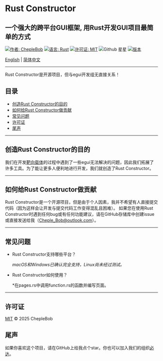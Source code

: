 # Rust Constructor

## 一个强大的跨平台GUI框架, 用Rust开发GUI项目最简单的方式

[![作者: ChepleBob](https://img.shields.io/badge/作者-ChepleBob-00B4D8)](https://github.com/ChepleBob30)
[![语言: Rust](https://img.shields.io/badge/语言-Rust-5F4C49)](https://www.rust-lang.org/)
[![许可证: MIT](https://img.shields.io/badge/许可证-MIT-yellow.svg)](https://opensource.org/licenses/MIT)
![Github 星星](https://img.shields.io/github/stars/ChepleBob30/Rust-Constructor?style=flat&color=red)
[![版本](https://img.shields.io/badge/版本-v1.2.1-09EEE7)](https://github.com/ChepleBob30/Rust-Constructor/releases)

[English](./README.md) | [简体中文](./README_zh.md)

---

Rust Constructor是开源项目，但与egui开发组无直接关系！

## 目录

- [创造Rust Constructor的目的](#创造rust-constructor的目的)
- [如何给Rust Constructor做贡献](#如何给rust-constructor做贡献)
- [常见问题](#常见问题)
- [许可证](#许可证)
- [尾声](#尾声)

---

## 创造Rust Constructor的目的

我们在开发[靶向载体](https://github.com/ChepleBob30/Targeted-Vector/)的过程中遇到了一些egui无法解决的问题，因此我们拓展了许多工具。为了能让更多人便利地进行开发，我们就创造了Rust Constructor。

---

## 如何给Rust Constructor做贡献

Rust Constructor是一个开源项目，但是由于个人因素，我并不希望有人直接提交代码（因为这样会让开发与提交代码工作变得混乱且困难）。
如果您在使用Rust Constructor时遇到任何bug或有任何功能建议，请在GitHub存储库中创建issue或直接发送给我（<Cheple_Bob@outlook.com>）。

---

## 常见问题

- Rust Constructor支持哪些平台？

    *macOS和Windows已确认完全支持，Linux尚未经过测试。*

- Rust Constructor如何使用？

    *在pages.rs中调用function.rs的函数并编写页面。

---

## 许可证

[MIT](./LICENSE-MIT) © 2025 ChepleBob

## 尾声

如果你喜欢这个项目，请在GitHub上给我点个star。你也可以加入我们的组织[必达](https://github.com/Binder-organize)。

